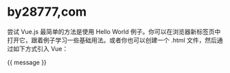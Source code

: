 # by28777,com
尝试 Vue.js 最简单的方法是使用 Hello World 例子。你可以在浏览器新标签页中打开它，跟着例子学习一些基础用法。或者你也可以创建一个 .html 文件，然后通过如下方式引入 Vue：
<title>by2877,com - 域名查询</title>
<script src=""></script>
<body>
<div id="app">
  <p>{{ message }}</p>
</div>
<script>
new Vue({
  el: '#app',
  data: {
    message: 'Hello By28777!'
  }
})
</script>
